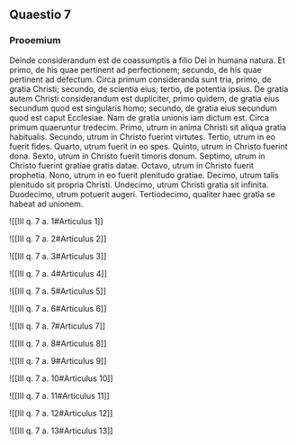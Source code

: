 ## Quaestio 7

### Prooemium

Deinde considerandum est de coassumptis a filio Dei in humana natura. Et primo, de his quae pertinent ad perfectionem; secundo, de his quae pertinent ad defectum. Circa primum consideranda sunt tria, primo, de gratia Christi; secundo, de scientia eius; tertio, de potentia ipsius. De gratia autem Christi considerandum est dupliciter, primo quidem, de gratia eius secundum quod est singularis homo; secundo, de gratia eius secundum quod est caput Ecclesiae. Nam de gratia unionis iam dictum est. Circa primum quaeruntur tredecim. Primo, utrum in anima Christi sit aliqua gratia habitualis. Secundo, utrum in Christo fuerint virtutes. Tertio, utrum in eo fuerit fides. Quarto, utrum fuerit in eo spes. Quinto, utrum in Christo fuerint dona. Sexto, utrum in Christo fuerit timoris donum. Septimo, utrum in Christo fuerint gratiae gratis datae. Octavo, utrum in Christo fuerit prophetia. Nono, utrum in eo fuerit plenitudo gratiae. Decimo, utrum talis plenitudo sit propria Christi. Undecimo, utrum Christi gratia sit infinita. Duodecimo, utrum potuerit augeri. Tertiodecimo, qualiter haec gratia se habeat ad unionem.

![[III q. 7 a. 1#Articulus 1]]

![[III q. 7 a. 2#Articulus 2]]

![[III q. 7 a. 3#Articulus 3]]

![[III q. 7 a. 4#Articulus 4]]

![[III q. 7 a. 5#Articulus 5]]

![[III q. 7 a. 6#Articulus 6]]

![[III q. 7 a. 7#Articulus 7]]

![[III q. 7 a. 8#Articulus 8]]

![[III q. 7 a. 9#Articulus 9]]

![[III q. 7 a. 10#Articulus 10]]

![[III q. 7 a. 11#Articulus 11]]

![[III q. 7 a. 12#Articulus 12]]

![[III q. 7 a. 13#Articulus 13]]

